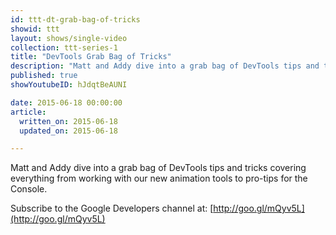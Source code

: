 ```yaml
---
id: ttt-dt-grab-bag-of-tricks
showid: ttt
layout: shows/single-video
collection: ttt-series-1
title: "DevTools Grab Bag of Tricks"
description: "Matt and Addy dive into a grab bag of DevTools tips and tricks covering everything from working with our new animation tools to pro-tips for the Console."
published: true
showYoutubeID: hJdqtBeAUNI

date: 2015-06-18 00:00:00
article:
  written_on: 2015-06-18
  updated_on: 2015-06-18

---
```


Matt and Addy dive into a grab bag of DevTools tips and tricks covering 
everything from working with our new animation tools to pro-tips for the Console.

Subscribe to the Google Developers channel at: [http://goo.gl/mQyv5L](http://goo.gl/mQyv5L)
